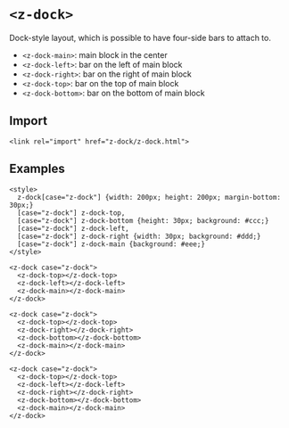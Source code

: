 # `<z-dock>`

Dock-style layout, which is possible to have four-side bars to attach to.

- `<z-dock-main>`: main block in the center
- `<z-dock-left>`: bar on the left of main block
- `<z-dock-right>`: bar on the right of main block
- `<z-dock-top>`: bar on the top of main block
- `<z-dock-bottom>`: bar on the bottom of main block

## Import

```
<link rel="import" href="z-dock/z-dock.html">
```

## Examples

```
<style>
  z-dock[case="z-dock"] {width: 200px; height: 200px; margin-bottom: 30px;}
  [case="z-dock"] z-dock-top,
  [case="z-dock"] z-dock-bottom {height: 30px; background: #ccc;}
  [case="z-dock"] z-dock-left,
  [case="z-dock"] z-dock-right {width: 30px; background: #ddd;}
  [case="z-dock"] z-dock-main {background: #eee;}
</style>

<z-dock case="z-dock">
  <z-dock-top></z-dock-top>
  <z-dock-left></z-dock-left>
  <z-dock-main></z-dock-main>
</z-dock>

<z-dock case="z-dock">
  <z-dock-top></z-dock-top>
  <z-dock-right></z-dock-right>
  <z-dock-bottom></z-dock-bottom>
  <z-dock-main></z-dock-main>
</z-dock>

<z-dock case="z-dock">
  <z-dock-top></z-dock-top>
  <z-dock-left></z-dock-left>
  <z-dock-right></z-dock-right>
  <z-dock-bottom></z-dock-bottom>
  <z-dock-main></z-dock-main>
</z-dock>
```
